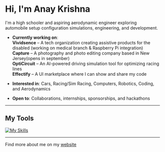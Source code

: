# Hi, I'm Anay Krishna

I'm a high schooler and aspiring aerodynamic engineer exploring automobile setup configuration simulations, engineering, and development.

- **Currently working on**:  
  **Vividsence** – A tech organization creating assistive products for the disabled (working on medical branch & Raspberry Pi integration)  
  **Capture** – A photography and photo editing company based in New Jersey(opens in september)  
  **OptiCircuit** – An AI-powered driving simulation tool for optimizing racing lines  
  **Effectify** – A UI marketplace where I can show and share my code  

- **Interested in**: Cars, Racing/Sim Racing, Computers, Robotics, Coding, and Aerodynamics  
- **Open to**: Collaborations, internships, sponsorships, and hackathons

---

## My Tools

[![My Skills](https://skillicons.dev/icons?i=html,css,js,bootstrap,tailwindcss,java,python,nodejs,react,npm,c,cpp,cs,arduino)](https://skillicons.dev)

---

Find more about me on my [website](https://anaykr15hn4.github.io/Mypage/)
